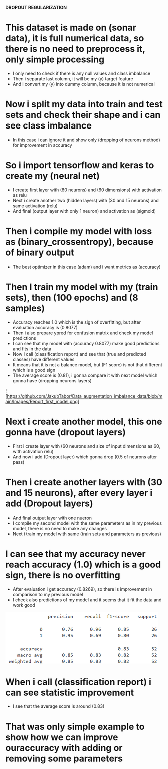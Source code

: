 **DROPOUT REGULARIZATION**
# This dataset is made on (sonar data), it is full numerical data, so there is no need to preprocess it, only simple processing
* I only need to check if there is any null values and class imbalance
* Then i separate last column, it will be my (y) target feature
* And i convert my (y) into dummy column, because it is not numerical

# Now i split my data into train and test sets and check their shape and i can see class imbalance
* In this case i can ignore it and show only (dropping of neurons method) for improvement in accuracy

# So i import tensorflow and keras to create my (neural net)
* I create first layer with (60 neurons) and (60 dimensions) with activation as relu
* Next i create another two (hidden layers) with (30 and 15 neurons) and same activation (relu)  
* And final (output layer with only 1 neuron) and activation as (sigmoid)

# Then i compile my model with loss as (binary_crossentropy), because of binary output
* The best optimizer in this case (adam) and i want metrics as (accuracy)

# Then I train my model with my (train sets), then (100 epochs) and (8 samples)
* Accuracy reaches 1.0 which is the sign of overfitting, but after evaluation accuracy is (0.8077)
* Then i also prepare ypred for confusion matrix and check my model predictions
* I can see that my model with (accuracy 0.8077) make good predictions and fits in the data
* Now I call (classification report) and see that (true and predicted classes) have different values
* It means that it is not a balance model, but (F1 score) is not that different which is a good sign
* The average score is (0.81), i gonna compare it with next model which gonna have (dropping neurons layers)

![https://github.com/JakubTabor/Data_augmentation_imbalance_data/blob/main/Images/Report_first_model.png]

# Next i create another model, this one gonna have (dropout layers)
* First i create layer with (60 neurons and size of input dimensions as 60, with activation relu)
* And now i add (Dropout layer) which gonna drop (0.5 of neurons after pass)

# Then i create another layers with (30 and 15 neurons), after every layer i add (Dropout layers)
* And final output layer with one nueron
* I compile my second model with the same parameters as in my previous model, there is no need to make any changes
* Next i train my model with same (train sets and parameters as previous)

# I can see that my accuracy never reach accuracy (1.0) which is a good sign, there is no overfitting
* After evaluation i get accuracy (0.8269), so there is improvement in comparison to my previous model
* I check also predictions of my model and it seems that it fit the data and work good

![](https://github.com/JakubTabor/Data_augmentation_imbalance_data/blob/main/Images/Report_secound_model.png)

# When i call (classification report) i can see statistic improvement
* I see that the average score is around (0.83)

# That was only simple example to show how we can improve ouraccuracy with adding or removing some parameters

